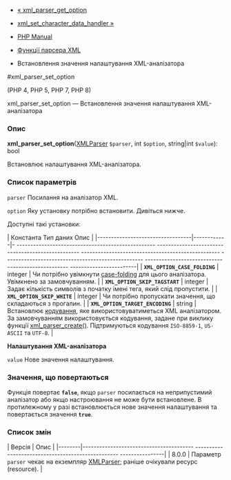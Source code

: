 - [« xml_parser_get_option](function.xml-parser-get-option.md)
- [xml_set_character_data_handler
»](function.xml-set-character-data-handler.md)

- [PHP Manual](index.md)
- [Функції парсера XML](ref.xml.md)
- Встановлення значення налаштування XML-аналізатора

#xml_parser_set_option

(PHP 4, PHP 5, PHP 7, PHP 8)

xml_parser_set_option — Встановлення значення налаштування XML-аналізатора

### Опис

**xml_parser_set_option**([XMLParser](class.xmlparser.md) `$parser`,
int `$option`, string\|int `$value`): bool

Встановлює налаштування XML-аналізатора.

### Список параметрів

`parser`
Посилання на аналізатор XML.

`option`
Яку установку потрібно встановити. Дивіться нижче.

Доступні такі установки:

| Константа Тип даних Опис |
|----------------------------------|------------|- -------------------------------------------------- -------------------------------------------------- -------------------------------------------------- -------------------------------------------------- -------------------------------------------------- ------------------------|
| **`XML_OPTION_CASE_FOLDING`** | integer | Чи потрібно увімкнути [case-folding](xml.case-folding.md) для цього аналізатора. Увімкнено за замовчуванням. |
| **`XML_OPTION_SKIP_TAGSTART`** | integer | Задає кількість символів з початку імені тега, який слід пропустити. |
| **`XML_OPTION_SKIP_WHITE`** | integer | Чи потрібно пропускати значення, що складаються з прогалин. |
| **`XML_OPTION_TARGET_ENCODING`** | string | Встановлює [кодування](xml.encoding.md), яке використовуватиметься XML аналізатором. За замовчуванням використовується кодування, задане при виклику функції [xml_parser_create()](function.xml-parser-create.md). Підтримуються кодування `ISO-8859-1`, `US-ASCII` та `UTF-8`. |

**Налаштування XML-аналізатора**

`value`
Нове значення налаштування.

### Значення, що повертаються

Функція повертає **`false`**, якщо `parser` посилається на неприпустимий
аналізатор або якщо настроювання не може бути встановлене. В протилежному
у разі встановлюється нове значення налаштування та повертається значення
**`true`**.

### Список змін

| Версія | Опис |
|--------|---------------------------------------- -------------------------------------------------- ----------------|
| 8.0.0 | Параметр `parser` чекає на екземпляр [XMLParser](class.xmlparser.md); раніше очікували ресурс (resource). |

